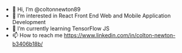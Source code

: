 - 👋 Hi, I’m @coltonnewton89
- 👀 I’m interested in React Front End Web and Mobile Application Development
- 🌱 I’m currently learning TensorFlow JS
- 📫 How to reach me https://www.linkedin.com/in/colton-newton-b3406b18b/

<!---
coltonnewton89/coltonnewton89 is a ✨ special ✨ repository because its `README.md` (this file) appears on your GitHub profile.
You can click the Preview link to take a look at your changes.
--->
